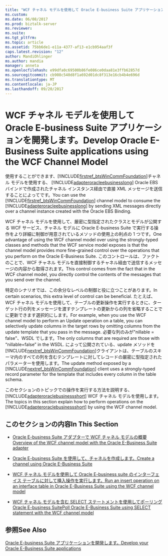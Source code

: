```yaml
---
title: "WCF チャネル モデルを使用して Oracle E-business Suite アプリケーションを開発 |Microsoft ドキュメント"
ms.custom: 
ms.date: 06/08/2017
ms.prod: biztalk-server
ms.reviewer: 
ms.suite: 
ms.tgt_pltfrm: 
ms.topic: article
ms.assetid: 75bb6de1-e11a-4377-af13-e1cb954aaf3f
caps.latest.revision: "12"
author: MandiOhlinger
ms.author: mandia
manager: anneta
ms.openlocfilehash: e99dfa0c69500b86fe086ce0daa81e3ffb62857d
ms.sourcegitcommit: cb908c540d8f1a692d01dc8f313e16cb4b4e696d
ms.translationtype: MT
ms.contentlocale: ja-JP
ms.lasthandoff: 09/20/2017
---
```

# <a name="develop-oracle-e-business-suite-applications-using-the-wcf-channel-model"></a><span data-ttu-id="e0938-102">WCF チャネル モデルを使用して Oracle E-business Suite アプリケーションを開発します。</span><span class="sxs-lookup"><span data-stu-id="e0938-102">Develop Oracle E-Business Suite applications using the WCF Channel Model</span></span>
<span data-ttu-id="e0938-103">使用することができます、[!INCLUDE[firstref_btsWinCommFoundation](../../includes/firstref-btswincommfoundation-md.md)]チャネル モデルを使用する、 [!INCLUDE[adapteroracleebusinesslong](../../includes/adapteroracleebusinesslong-md.md)] Oracle EBS バインドで作成されたチャネル インスタンス経由で直接 XML メッセージを送信することによってです。</span><span class="sxs-lookup"><span data-stu-id="e0938-103">You can use the [!INCLUDE[firstref_btsWinCommFoundation](../../includes/firstref-btswincommfoundation-md.md)] channel model to consume the [!INCLUDE[adapteroracleebusinesslong](../../includes/adapteroracleebusinesslong-md.md)] by sending XML messages directly over a channel instance created with the Oracle EBS Binding.</span></span>  
  
 <span data-ttu-id="e0938-104">WCF チャネル モデルを使用して、厳密に型指定されたクラスとモデルが公開する WCF サービス、チャネル モデルに Oracle E-business Suite で実行する操作をより詳細に制御が用意されているメソッドの使用上の利点の 1 つです。</span><span class="sxs-lookup"><span data-stu-id="e0938-104">One advantage of using the WCF channel model over using the strongly-typed classes and methods that the WCF service model exposes is that the channel model provides more fine-grained control over the operations that you perform on the Oracle E-Business Suite.</span></span> <span data-ttu-id="e0938-105">このコントロールは、ファクトのことで、WCF チャネル モデルを直接制御するチャネル経由で送信するメッセージの内容から取得されます。</span><span class="sxs-lookup"><span data-stu-id="e0938-105">This control comes from the fact that in the WCF channel model, you directly control the contents of the messages that you send over the channel.</span></span>  
  
 <span data-ttu-id="e0938-106">特定のシナリオでは、この余分なレベルの制御と役に立つことがあります。</span><span class="sxs-lookup"><span data-stu-id="e0938-106">In certain scenarios, this extra level of control can be beneficial.</span></span> <span data-ttu-id="e0938-107">たとえば、WCF チャネル モデルを使用して、テーブルの更新操作を実行するときに、ターゲット行の列をメッセージを渡すテンプレートの更新からの列を省略することでに更新できます選択的にします。</span><span class="sxs-lookup"><span data-stu-id="e0938-107">For example, when you use the WCF channel model to perform an Update operation on a table, you can selectively update columns in the target rows by omitting columns from the update template that you pass in the message.</span></span> <span data-ttu-id="e0938-108">必要な列のみが"nillable = false"、WSDL でします。</span><span class="sxs-lookup"><span data-stu-id="e0938-108">The only columns that are required are those with “nillable=false” in the WSDL.</span></span> <span data-ttu-id="e0938-109">によって公開されている、update メソッドを[!INCLUDE[nextref_btsWinCommFoundation](../../includes/nextref-btswincommfoundation-md.md)]クライアントは、テーブルのスキーマ内のすべての列を含むテンプレートに対してレコードの厳密に型指定されたパラメーターを使用します。</span><span class="sxs-lookup"><span data-stu-id="e0938-109">The update method exposed by a [!INCLUDE[nextref_btsWinCommFoundation](../../includes/nextref-btswincommfoundation-md.md)] client uses a strongly-typed record parameter for the template that includes every column in the table schema.</span></span>  
  
 <span data-ttu-id="e0938-110">このセクションのトピックでの操作を実行する方法を説明する、 [!INCLUDE[adapteroraclebusinessshort](../../includes/adapteroraclebusinessshort-md.md)] WCF チャネル モデルを使用します。</span><span class="sxs-lookup"><span data-stu-id="e0938-110">The topics in this section explain how to perform operations on the [!INCLUDE[adapteroraclebusinessshort](../../includes/adapteroraclebusinessshort-md.md)] by using the WCF channel model.</span></span>  
  
## <a name="in-this-section"></a><span data-ttu-id="e0938-111">このセクションの内容</span><span class="sxs-lookup"><span data-stu-id="e0938-111">In This Section</span></span>  
  
-   [<span data-ttu-id="e0938-112">Oracle E-business Suite アダプターで WCF チャネル モデルの概要</span><span class="sxs-lookup"><span data-stu-id="e0938-112">Overview of the WCF channel model with the Oracle E-Business Suite adapter</span></span>](../../adapters-and-accelerators/adapter-oracle-ebs/overview-of-the-wcf-channel-model-with-the-oracle-e-business-suite-adapter.md)  
  
-   [<span data-ttu-id="e0938-113">Oracle E-business Suite を使用して、チャネルを作成します。</span><span class="sxs-lookup"><span data-stu-id="e0938-113">Create a channel using Oracle E-Business Suite</span></span>](../../adapters-and-accelerators/adapter-oracle-ebs/create-a-channel-using-oracle-e-business-suite.md)
  
-   [<span data-ttu-id="e0938-114">WCF チャネル モデルを使用して Oracle E-business suite のインターフェイス テーブルに対して挿入操作を実行します。</span><span class="sxs-lookup"><span data-stu-id="e0938-114">Run an insert operation on an interface table in Oracle E-Business Suite using the WCF channel model</span></span>](../../adapters-and-accelerators/adapter-oracle-ebs/insert-on-an-interface-table-in-oracle-ebs-using-the-wcf-channel-model.md)  
  
-   [<span data-ttu-id="e0938-115">WCF チャネル モデルを含む SELECT ステートメントを使用してポーリング Oracle E-business Suite</span><span class="sxs-lookup"><span data-stu-id="e0938-115">Poll Oracle E-Business Suite using SELECT statement with the WCF channel model</span></span>](../../adapters-and-accelerators/adapter-oracle-ebs/poll-oracle-e-business-suite-using-select-statement-with-the-wcf-channel-model.md)
  
## <a name="see-also"></a><span data-ttu-id="e0938-116">参照</span><span class="sxs-lookup"><span data-stu-id="e0938-116">See Also</span></span>  
[<span data-ttu-id="e0938-117">Oracle E-business Suite アプリケーションを開発します。</span><span class="sxs-lookup"><span data-stu-id="e0938-117">Develop your Oracle E-Business Suite applications</span></span>](../../adapters-and-accelerators/adapter-oracle-ebs/develop-your-oracle-e-business-suite-applications.md)